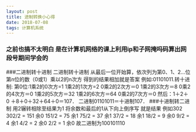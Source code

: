 ```yaml
---
layout: post
title: 进制转换小心得
date: 2018-07-08 
tags: 计算机系统   
---
```

<h3>之前也搞不太明白 是在计算机网络的课上利用ip和子网掩吗码算出网段号期间学会的</h3>
###二进制转十进制
	二进制转十进制  
从最后一位开始算，依次列为第0、1、2...位  
第n位的数（0或1）乘以2的n次方  
得到的结果相加就是答案  
例如:01101011.转十进制:  
第0位:1乘2的0次方=1  
1乘2的1次方=2  
0乘2的2次方＝0  
1乘2的3次方＝8  
0乘2的4次方＝0  
1乘2的5次方＝32  
1乘2的6次方＝64  
0乘2的7次方＝0  
然后：1＋2＋0  
＋8＋0＋32＋64＋0＝107．  
二进制01101011＝十进制107．
###十进制转二进制
用2辗转相除至结果为1  
将余数和最后的1从下向上倒序写 就是结果  
例如302  
302/2 = 151 余0  
151/2 = 75 余1  
75/2 = 37 余1  
37/2 = 18 余1  
18/2 = 9 余0  
9/2 = 4 余1  
4/2 = 2 余0  
2/2 = 1 余0  
故二进制为100101110



